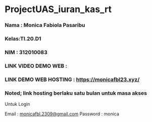 # ProjectUAS_iuran_kas_rt

### Nama : Monica Fabiola Pasaribu
### Kelas:TI.20.D1
### NIM : 312010083

### LINK VIDEO DEMO WEB :
### LINK DEMO WEB HOSTING : https://monicafbl23.xyz/

### Noted; link hosting berlaku satu bulan untuk masa akses
Untuk Login

Email    : monicafbl.2309@gmail.com
Password : monica
